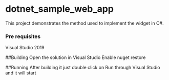 # dotnet_sample_web_app
This project demonstrates the  method used to implement the widget in C#.

### Pre requisites

Visual Studio 2019 


##Building
Open the solution in Visual Studio 
Enable nuget restore 

##Running
After building it just double click on Run through Visual Studio and it will start 
